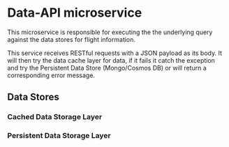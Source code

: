 # Data-API microservice

This microservice is responsible for executing the the underlying query against the data stores for flight information.

This service receives RESTful requests with a JSON payload as its body.  It will then try the data cache layer for data, if it fails it catch the exception and try the Persistent Data Store (Mongo/Cosmos DB) or will return a corresponding error message.

## Data Stores

### Cached Data Storage Layer

### Persistent Data Storage Layer
